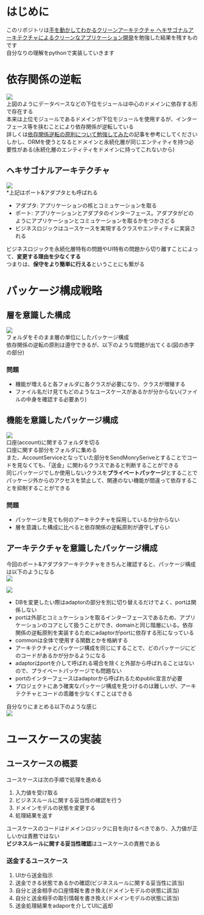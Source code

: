 # はじめに
このリポジトリは[手を動かしてわかるクリーンアーキテクチャ ヘキサゴナルアーキテクチャによるクリーンなアプリケーション開発](https://book.impress.co.jp/books/1123101096)を勉強した結果を残すものです  
自分なりの理解をpythonで実装していきます

# 依存関係の逆転
![](./images/クリーンアーキテクチャの概念.PNG)  
上図のようにデータベースなどの下位モジュールは中心のドメインに依存する形で存在する  
本来は上位モジュールであるドメインが下位モジュールを使用するが、インターフェース等を挟むことにより依存関係が逆転している  
詳しくは[依存関係逆転の原則について勉強してみた](https://qiita.com/maru3745/items/0e09365c9848f849de4f)の記事を参考にしてください  
しかし、ORMを使うとなるとドメインと永続化層が同じエンティティを持つ必要性がある(永続化層のエンティティをドメインに持ってこれないから)  
## ヘキサゴナルアーキテクチャ
![](./images/ヘキサゴナルアーキテクチャ.PNG)  
*上記はポート&アダプタとも呼ばれる
- アダプタ: アプリケーションの核とコミュケーションを取る
- ポート: アプリケーションとアダプタのインターフェース。アダプタがどのようにアプリケーションとコミュケーションを取るかをつかさどる
- ビジネスロジックはユースケースを実現するクラスやエンティティに実装される

ビジネスロジックを永続化層特有の問題やUI特有の問題から切り離すことによって、**変更する理由を少なくする**  
つまりは、**保守をより簡単に行える**ということにも繋がる  

# パッケージ構成戦略
## 層を意識した構成
![](./images/層を意識したパッケージ構成.PNG)  
フォルダをそのまま層の単位にしたパッケージ構成  
依存関係の逆転の原則は遵守できるが、以下のような問題が出てくる(図の赤字の部分)  
### 問題
- 機能が増えると各フォルダに各クラスが必要になり、クラスが増殖する
- ファイル名だけ見てもどのようなユースケースがあるかが分からない(ファイルの中身を確認する必要あり)  

## 機能を意識したパッケージ構成
![](./images/機能を意識したパッケージ構成.PNG)  
口座(account)に関するフォルダを切る  
口座に関する部分をフォルダに集める  
また、AccountServiceとなっていた部分をSendMonrySeriveとすることでコードを見なくても、「送金」に関わるクラスであると判断することができる  
同じパッケージでしか使用しないクラスを**プライベートパッケージ**とすることでパッケージ外からのアクセスを禁止して、関連のない機能が間違って依存することを抑制することができる  
### 問題
- パッケージを見ても何のアーキテクチャを採用しているか分からない
- 層を意識した構成に比べると依存関係の逆転原則が遵守しずらい

## アーキテクチャを意識したパッケージ構成
今回のポート&アダプタアーキテクチャをきちんと確認すると、パッケージ構成は以下のようになる  
![](./images/ドメインサービスを用いたヘキサゴナルアーキテクチャ.PNG)  
  
![](./images/アーキテクチャを意識したパッケージ構成.PNG)  

- DBを変更したい際はadaptorの部分を別に切り替えるだけでよく、portは関係しない
- portは外部とコミュケーションを取るインターフェースであるため、アプリケーションのコアとして扱うことができ、domainと同じ階層にいる。依存関係の逆転原則を実装するためにadaptorがportに依存する形になっている
- commonは全体で使用する関数とかを格納する
- アーキテクチャとパッケージ構成を同じにすることで、どのパッケージにどのコードがあるかが分かるようになる
- adaptorはportを介して呼ばれる場合を除くと外部から呼ばれることはないので、プライベートパッケージでも問題ない
- portのインターフェースはadaptorから呼ばれるためpublic宣言が必要
- プロジェクトにあう確実なパッケージ構成を見つけるのは難しいが、アーキテクチャとコードの乖離を少なくすことはできる

自分なりにまとめる以下のような感じ  
![](./images/パッケージ構成の可視化.PNG)  

# ユースケースの実装
## ユースケースの概要
ユースケースは次の手順で処理を進める
1. 入力値を受け取る
2. ビジネスルールに関する妥当性の確認を行う
3. ドメインモデルの状態を変更する
4. 処理結果を返す

ユースケースのコードはドメインロジックに目を向けるべきであり、入力値が正しいかは責務ではない  
**ビジネスルールに関する妥当性確認**はユースケースの責務である  

### 送金するユースケース
1. UIから送金指示
2. 送金できる状態であるかの確認(ビジネスルールに関する妥当性に該当)
3. 自分と送金相手の口座情報を書き換え(ドメインモデルの状態に該当)
4. 自分と送金相手の取引情報を書き換え(ドメインモデルの状態に該当)
5. 送金処理結果をadaporを介してUIに返却